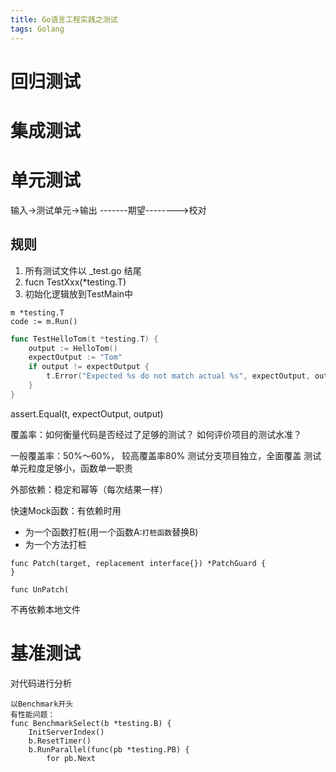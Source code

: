 ```yaml
---
title: Go语言工程实践之测试
tags: Golang
---
```


# 回归测试

# 集成测试

# 单元测试

输入->测试单元->输出
-------期望-------->校对

## 规则

1. 所有测试文件以 _test.go 结尾
2. fucn TestXxx(*testing.T)
3. 初始化逻辑放到TestMain中
```
m *testing.T
code := m.Run()
```

```Go
func TestHelloTom(t *testing.T) {
    output := HelloTom()
    expectOutput := "Tom"
    if output != expectOutput {
        t.Error("Expected %s do not match actual %s", expectOutput, output)
    }
}
```
assert.Equal(t, expectOutput, output)

覆盖率：如何衡量代码是否经过了足够的测试？
如何评价项目的测试水准？

一般覆盖率：50%～60%， 较高覆盖率80%
测试分支项目独立，全面覆盖
测试单元粒度足够小，函数单一职责

外部依赖：稳定和幂等（每次结果一样）

快速Mock函数：有依赖时用
* 为一个函数打桩(用一个函数A:`打桩函数`替换B)
* 为一个方法打桩

```
func Patch(target, replacement interface{}) *PatchGuard {
}

func UnPatch(
```
不再依赖本地文件
# 基准测试
对代码进行分析
```
以Benchmark开头
有性能问题：
func BenchmarkSelect(b *testing.B) {
    InitServerIndex()
    b.ResetTimer()
    b.RunParallel(func(pb *testing.PB) {
        for pb.Next

```


